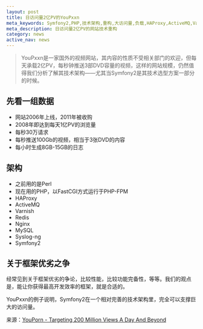 ```yaml
---
layout: post
title: 日访问量2亿PV的YouPxxn
meta_keywords: Symfony2,PHP,技术架构,重构,大访问量,负载,HAProxy,ActiveMQ,Varnish,Redis,Nginx,MySQL
meta_description: 日访问量2亿PV的网站技术重构
category: news
active_nav: news
---
```


> YouPxxn是一家国外的视频网站，其内容的性质不受相关部门的欢迎，但每天承载2亿PV，每秒钟推送3部DVD容量的视频，这样的网站规模，仍然值得我们分析了解其技术架构——尤其当Symfony2是其技术选型方案一部分的时候。 

先看一组数据
------------

* 网站2006年上线，2011年被收购
* 2008年即达到每天1亿PV的浏览量
* 每秒30万请求
* 每秒推送100Gb的视频，相当于3张DVD的内容
* 每小时生成8GB-15GB的日志

架构
----

* 之前用的是Perl
* 现在用的PHP，以FastCGI方式运行于PHP-FPM
* HAProxy
* ActiveMQ
* Varnish
* Redis
* Nginx
* MySQL
* Syslog-ng
* Symfony2

关于框架优劣之争
----------------

经常见到关于框架优劣的争论，比较性能，比较功能完备性，等等。我们的观点是，能让你获得最高开发效率的框架，就是合适的。

YouPxxn的例子说明，Symfony2在一个相对完善的技术架构里，完全可以支撑巨大的访问量。

来源：[YouPorn - Targeting 200 Million Views A Day And Beyond](http://highscalability.com/blog/2012/4/2/youporn-targeting-200-million-views-a-day-and-beyond.html)
